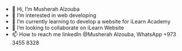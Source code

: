 - 👋 Hi, I’m Musherah Alzouba
- 👀 I’m interested in web developing
- 🌱 I’m currently learning to develop a website for iLearn Academy
- 💞️ I’m looking to collaborate on iLearn Website
- 📫 How to reach me linkedIn @Musherah Alzouba, WhatsApp +973 3455 8328

<!---
Musherah/Musherah is a ✨ special ✨ repository because its `README.md` (this file) appears on your GitHub profile.
You can click the Preview link to take a look at your changes.
--->

